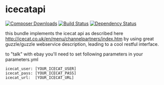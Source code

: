 icecatapi
=========
[![Composer Downloads](https://poser.pugx.org/asgoodasnu/icecatapi/d/total.png)](https://packagist.org/packages/asgoodasnu/icecatapi) [![Build Status](https://travis-ci.org/asgoodasnu/icecatapi.png?branch=master)](https://travis-ci.org/asgoodasnu/icecatapi) [![Dependency Status](https://www.versioneye.com/user/projects/5367783e051e5ca4a000014e/badge.png)](https://www.versioneye.com/user/projects/5367783e051e5ca4a000014e)

this bundle implements the icecat api as described here http://icecat.co.uk/en/menu/channelpartners/index.htm
by using great guzzle/guzzle webservice description, leading to a cool restful interface.

to "talk" with ebay you'll need to set following parameters in your parameters.yml

    icecat_user: [YOUR_ICECAT_USER]
    icecat_pass: [YOUR_ICECAT_PASS]
    icecat_url:  [YOUR_ICECAT_URL]
